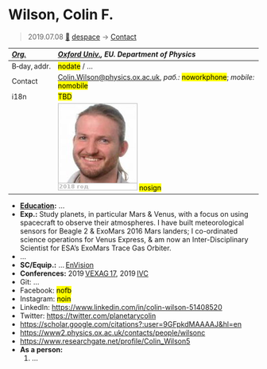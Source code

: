 # Wilson, Colin F.
> 2019.07.08 [🚀](../index/index.md) [despace](index.md) → [Contact](contact.md)

|*[Org.](contact.md)*|*[Oxford Univ.](oxford_univ.md), EU. Department of Physics*|
|:--|:--|
|B‑day, addr.|<mark>nodate</mark> / …|
|Contact|<Colin.Wilson@physics.ox.ac.uk>, *раб.:* <mark>noworkphone</mark>; *mobile:* <mark>nomobile</mark>|
|i18n|<mark>TBD</mark>|
||![](f/contact/w/wilson1_photo.jpg) <mark>nosign</mark>|

   - **[Education](edu.md):** …
   - **Exp.:** Study planets, in particular Mars & Venus, with a focus on using spacecraft to observe their atmospheres. I have built meteorological sensors for Beagle 2 & ExoMars 2016 Mars landers; I co-ordinated science operations for Venus Express, & am now an Inter-Disciplinary Scientist for ESA’s ExoMars Trace Gas Orbiter.
   - …
   - **SC/Equip.:** … [EnVision](envision.md)
   - **Conferences:** 2019 [VEXAG 17](vexag_2019.md), 2019 [IVC](ivc_2019.md)
   - Git: …
   - Facebook: <mark>nofb</mark>
   - Instagram: <mark>noin</mark>
   - LinkedIn: <https://www.linkedin.com/in/colin-wilson-51408520>
   - Twitter: <https://twitter.com/planetarycolin>
   - <https://scholar.google.com/citations?:user=9GFpkdMAAAAJ&hl=en>
   - <https://www2.physics.ox.ac.uk/contacts/people/wilsonc>
   - <https://www.researchgate.net/profile/Colin_Wilson5>
   - **As a person:**
      1. …
